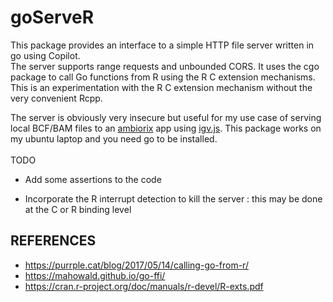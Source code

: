 # goServeR

This package provides an interface to a simple HTTP file server written in go using Copilot.\
The server supports range requests and unbounded CORS. It uses the cgo package to call Go functions from R using the R C extension mechanisms. This is an experimentation with the R C extension mechanism without the very convenient Rcpp.

The server is obviously very insecure but useful for my use case of serving local BCF/BAM files to an [ambiorix](https://ambiorix.dev/) app using [igv.js](https://github.com/igvteam/igv.js). This package works on my ubuntu laptop and you need go to be installed. \
\
TODO

-   Add some assertions to the code

-   Incorporate the R interrupt detection to kill the server : this may be done at the C or R binding level

## REFERENCES

-   https://purrple.cat/blog/2017/05/14/calling-go-from-r/
-   https://mahowald.github.io/go-ffi/
-   https://cran.r-project.org/doc/manuals/r-devel/R-exts.pdf